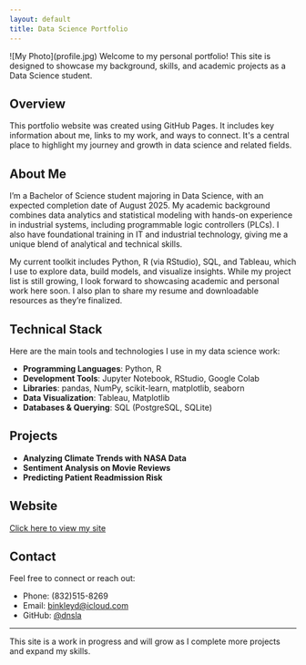 ```yaml
---
layout: default
title: Data Science Portfolio
---
```

<link rel="stylesheet" href="style.css">
![My Photo](profile.jpg)
Welcome to my personal portfolio! This site is designed to showcase my background, skills, and academic projects as a Data Science student.

## Overview

This portfolio website was created using GitHub Pages. It includes key information about me, links to my work, and ways to connect. It's a central place to highlight my journey and growth in data science and related fields.

## About Me

I’m a Bachelor of Science student majoring in Data Science, with an expected completion date of August 2025. My academic background combines data analytics and statistical modeling with hands-on experience in industrial systems, including programmable logic controllers (PLCs). I also have foundational training in IT and industrial technology, giving me a unique blend of analytical and technical skills.  

My current toolkit includes Python, R (via RStudio), SQL, and Tableau, which I use to explore data, build models, and visualize insights. While my project list is still growing, I look forward to showcasing academic and personal work here soon. I also plan to share my resume and downloadable resources as they’re finalized.

## Technical Stack

Here are the main tools and technologies I use in my data science work:

- **Programming Languages**: Python, R  
- **Development Tools**: Jupyter Notebook, RStudio, Google Colab  
- **Libraries**: pandas, NumPy, scikit-learn, matplotlib, seaborn  
- **Data Visualization**: Tableau, Matplotlib  
- **Databases & Querying**: SQL (PostgreSQL, SQLite)

## Projects
- **Analyzing Climate Trends with NASA Data**
- **Sentiment Analysis on Movie Reviews**
- **Predicting Patient Readmission Risk**
## Website

[Click here to view my site](https://dnsla.github.io/portfolio)

## Contact

Feel free to connect or reach out:
- Phone: (832)515-8269
- Email: binkleyd@icloud.com  
- GitHub: [@dnsla](https://github.com/dnsla)  
---

This site is a work in progress and will grow as I complete more projects and expand my skills.
